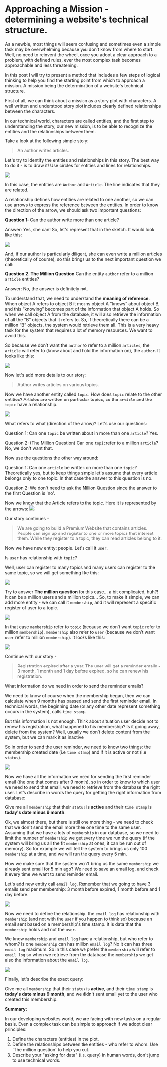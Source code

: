 # Approaching a Mission - determining a website's technical structure. 

As a newbie, most things will seem confusing and sometimes even a simple task may be overwhelming because you don’t know from where to start. Well, no need to reinvent the wheel, once you adopt a clear approach to a problem, with defined rules, ever the most complex task becomes approachable and less threatening.

In this post I will try to present a method that includes a few steps of logical thinking to help you find the starting point from which to approach a mission. A mission being the determination of a website's technical structure.

First of all, we can think about a mission as a story plot with characters. A well written and understood story plot includes clearly defined relationships between the characters.

In our technical world, characters are called entities, and the first step to understanding the story, our new mission, is to be able to recognize the entities and the relationships between them.

Take a look at the following simple story: 


> An author writes articles.


Let's try to identify the entities and relationships in this story. The best way to do it - is to draw it! Use circles for entities and lines for relationships.

![](111.jpg)

In this case, the entities are ```Author``` and ```Article```.  The line indicates that they are related.

A relationship defines how entities are related to one another, so we can use arrows to express the reference between the entities. In order to know the direction of the arrow, we should ask two important questions:

**Question 1:** Can the author write more than one article?

Answer: Yes, she can! So, let's represent that in the sketch. It would look like this:

![](2.jpg)

And, if our author is particularly diligent, she can even write a million articles (theoretically of course), so this brings us to the next important question we call:

**Question 2. The Million Question** Can the entity ```author``` refer to a million ```article``` entities?

Answer: No, the answer is definitely not. 

To understand that, we need to understand the **meaning of reference**. When object A refers to object B it means object A “knows” about object B, and this “knowing” becomes part of the information that object A holds.  So when we call object A from the database, it will also retrieve the information of all the “B” objects that it refers to. So, if theoretically there can be a million “B” objects, the system would retrieve them all. This is a very heavy task for the system that requires a lot of memory resources. We want to avoid this.

So because we don’t want the ```author``` to refer to a million ```articles```, the ```article``` will refer to (know about and hold the information on), the ```author```.
It looks like this:

![](3.jpg)


Now let's add more details to our story:


> Author writes articles on various topics.


Now we have another entity called ```topic```. How does ```topic``` relate to the other entities?
Articles are written on particular topics, so the ```article``` and the ```topic``` have a relationship.

![](4.jpg)


What refers to what (direction of the arrow)? Let's use our questions:

Question 1: Can one ```topic``` be written about in more than one ```article```? Yes.

Question 2: (The Million Question) Can one ```topic```refer to a million ```article```? No, we don't want that.

Now use the questions the other way around:

Question 1: Can one ```article``` be written on more than one ```topic```? Theoretically yes, but to keep things simple let's assume that every article belongs only to one topic. In that case the answer to this question is no.

Question 2: We don't need to ask the Million Question since the answer to the first Question is 'no'.

Now we know that the Article refers to the topic. Here it is represented by the arrows:
![](5a.jpg)


Our story continues - 


> We are going to build a Premium Website that contains articles. People can sign up and register to one or more topics that interest them. While they register to a topic, they can read articles belong to it.


Now we have new entity: people.  Let's call it ```user```.

Is ```user``` has relationship with ```topic```?

Well, user can register to many topics and many users can register to the same topic, so we will get something like this:

![](6.jpg)


Try to answer **The million question** for this case… a bit complicated, huh?! It can be a million users and a million topics...
So, to make it simple, we can add more entity - we can call it ```membership```, and it will represent a specific register of user to a topic.

![](7.jpg)

In that case ```membership``` refer to ```topic``` (because we don’t want ```topic``` refer to million ```membership```). ```membership``` also refer to ```user``` (because we don’t want ```user``` refer to million ```membership```). It looks like this:

![](88.jpg)



Continue with our story - 


> Registration expired after a year. The user will get a reminder emails - 3 month, 1 month and 1 day before expired, so he can renew his registration.
 

What information do we need in order to send the reminder emails?

We need to know of course when the membership began, then we can calculate when 9 months has passed and send the first reminder email. In technical words, the beginning date (or any other date represent something occurs in the system), calls ```time stamp```.

But this information is not enough. Think about situation user decide not to renew his registration, what happened to his membership? Is it going away, delete from the system? Well, usually we don’t delete content from the system, but we can mark it as inactive.

So in order to send the user reminder, we need to know two things:  the membership created date (i.e ```time stamp```) and if it is active or not (i.e ```status```).

![](9.jpg)

Now we have all the information we need for sending the first reminder email (the one that comes after 9 month), so in order to know to which user we need to send that email, we need to retrieve from the database the right user. 
Let’s describe in words the query for getting the right information from database:


Give me all ```membership``` that their ```status``` is **active** and their ```time stamp``` is **today's date minus 9 month**.


Ok, we almost there, but there is still one more thing - we need to check that we don't send the email more then one time to the same user. Assuming that we have a lots of ```membership``` in our database, so we need to limit the number of ```membership``` we get every time we run the query (if the system will bring us all the fit ```membership``` at ones, it can be run out of memory). So for example we will tell the system to brings us only 100 ```membership``` at a time, and we will run the query every 5 min. 

How we make sure that the system won't bring us the same ```membership``` we already sent email for 5 min ago?
We need to save an email log, and check it every time we want to send reminder email.

Let's add new entity call ```email log```.
Remember that we going to have 3 emails send per membership: 3 month before expired, 1 month before and 1 day before.

![](10.jpg)

Now we need to define the relationship. the ```email log``` has relationship with ```membership``` (and not with the ```user``` if you happen to think so) because an email sent based on a membership's time stamp. It is data that the ```membership``` holds and not the ```user```.

We know ```membership``` and ```email log``` have a relationship, but who refer to whom?
Is one ```membership``` can has million ```email log```? No it can has three ```email log``` maximum. So in this case we prefer the ```membership``` will refer to ```email log``` so when we retrieve from the database the ```membership``` we get also the information about the ```email log```.


![](11.jpg)


Finally, let's describe the exact query:


Give me all ```membership``` that their ```status``` is **active**, and their ```time stamp``` is **today's date minus 9 month**, and we didn't sent email yet to the user who created this membership.




**Summary:**

In our developing websites world, we are facing with new tasks on a regular basis. Even a complex task can be simple to approach if we adopt clear principles:
1. Define the characters (entities) in the plot.
2. Define the relationships between the entities - who refer to whom. Use 'The million question' to help you out.
3. Describe your "asking for data" (i.e. query) in human words, don't jump to use technical words.




